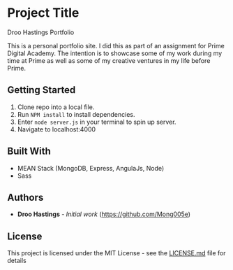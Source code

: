 # Project Title
Droo Hastings Portfolio

This is a personal portfolio site. I did this as part of an assignment for Prime
Digital Academy.  The intention is to showcase some of my work during my time at Prime
as well as some of my creative ventures in my life before Prime.  

## Getting Started

1. Clone repo into a local file.
2. Run ```NPM install``` to install dependencies.
3. Enter ```node server.js``` in your terminal to spin up server.
4. Navigate to localhost:4000



## Built With

* MEAN Stack (MongoDB, Express, AngulaJs, Node)
* Sass



## Authors

* **Droo Hastings** - *Initial work* (https://github.com/Mong005e)



## License

This project is licensed under the MIT License - see the [LICENSE.md](LICENSE.md) file for details
